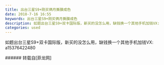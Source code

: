 ```yaml
---
title: 出台三星S9+刚买俩月撕膜成色
date: 2018-7-16 16:55
keywords: 出台三星S9+刚买俩月撕膜成色
description: 如题出台三星S9+双卡国际版，新买的没怎么用，缺钱换一个其他手机加钱VX: a15376422480
categories: used
---
```

<td class="t_f" id="postmessage_1518403">

如题出台三星S9+双卡国际版，新买的没怎么用，缺钱换一个其他手机加钱VX: a15376422480<br/>
</td>
###### 转载自[菲龙网]